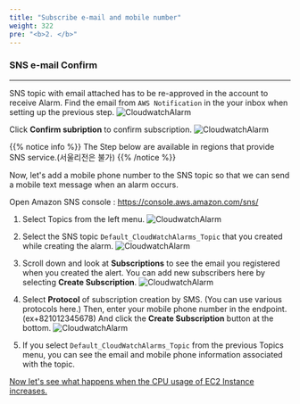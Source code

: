 ```yaml
---
title: "Subscribe e-mail and mobile number"
weight: 322
pre: "<b>2. </b>"
---
```


### SNS e-mail Confirm
---

SNS topic with email attached has to be re-approved in the account to receive Alarm. Find the email from `AWS Notification` in the your inbox when setting up the previous step.
   ![CloudwatchAlarm](/images/war/cloudwatch-confirm.png#medium)

Click **Confirm subription** to confirm subscription.
   ![CloudwatchAlarm](/images/war/cloudwatch-confirm-fin.png#medium)

{{% notice info %}}
The Step below are available in regions that provide SNS service.(서울리전은 불가)
{{% /notice %}}

Now, let's add a mobile phone number to the SNS topic so that we can send a mobile text message when an alarm occurs.

Open Amazon SNS console : https://console.aws.amazon.com/sns/ 

1. Select Topics from the left menu.
    ![CloudwatchAlarm](/images/war/sns-topics.png)

1. Select the SNS topic `Default_CloudWatchAlarms_Topic` that you created while creating the alarm.
    ![CloudwatchAlarm](/images/war/sns-topics-select.png#medium)

1. Scroll down and look at **Subscriptions** to see the email you registered when you created the alert. You can add new subscribers here by selecting **Create Subscription**.
    ![CloudwatchAlarm](/images/war/sns-topics-create-sub.png#medium)

1. Select **Protocol** of subscription creation by SMS. (You can use various protocols here.) Then, enter your mobile phone number in the endpoint. (ex+821012345678) And click the **Create Subscription** button at the bottom.
    ![CloudwatchAlarm](/images/war/sns-topics-create-sub-fin.png#medium)

1. If you select `Default_CloudWatchAlarms_Topic` from the previous Topics menu, you can see the email and mobile phone information associated with the topic.

[Now let's see what happens when the CPU usage of EC2 Instance increases.](/en/performanceefficiency/cloudwatcheventemail/ec2)
 
